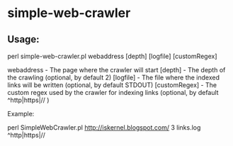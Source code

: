 simple-web-crawler
==================

Usage:
--

perl simple-web-crawler.pl webaddress [depth] [logfile] [customRegex]

webaddress    - The page where the crawler will start
[depth]       - The depth of the crawling
		(optional, by default 2)
[logfile]     - The file where the indexed links will be written
		(optional, by default STDOUT)
[customRegex] - The custom regex used by the crawler for indexing links
		(optional, by default ^http|https|\/\/ )

Example:

perl SimpleWebCrawler.pl http://iskernel.blogspot.com/ 3 links.log ^http|https|//
